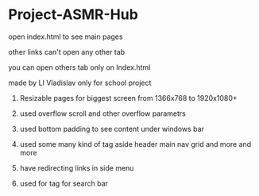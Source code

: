 # Project-ASMR-Hub
open index.html to see main pages

other links can't open any other tab 

you can open others tab only on Index.html 

made by LI Vladislav only for school project

1. Resizable pages for biggest screen from 1366x768 to 1920x1080+

2. used overflow scroll and other overflow parametrs

3. used bottom padding to see content under windows bar

4. used some many kind of tag aside header main nav grid and more and more

5. have redirecting links in side menu

6. used for tag for search bar


 
